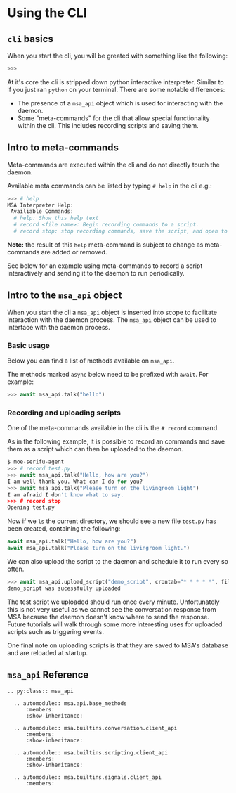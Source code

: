 # Using the CLI

## `cli` basics
When you start the cli, you will be greated with something like the following:
```bash
>>>
```

At it's core the cli is stripped down python interactive interpreter. Similar to if you just ran `python` on your terminal. 
There are some notable differences:
- The presence of a `msa_api` object which is used for interacting with the daemon.
- Some "meta-commands" for the cli that allow special functionality within the cli. This includes recording scripts and saving them.

## Intro to meta-commands

Meta-commands are executed within the cli and do not directly touch the daemon.

Available meta commands can be listed by typing `# help` in the cli e.g.:
```bash
>>> # help
MSA Interpreter Help:
 Availiable Commands:
  # help: Show this help text
  # record <file name>: Begin recording commands to a script.
  # record stop: stop recording commands, save the script, and open to review.
```

**Note:** the result of this `help` meta-command is subject to change as meta-commands are added or removed.

See below for an example using meta-commands to record a script interactively and sending it to the daemon to run periodically.

## Intro to the `msa_api` object
When you start the cli a `msa_api` object is inserted into scope to facilitate interaction with the daemon process. 
The `msa_api` object can be used to interface with the daemon process. 

### Basic usage
Below you can find a list of methods available on `msa_api`. 

The methods marked `async` below need to be prefixed with `await`. For example:
```python
>>> await msa_api.talk("hello")
```

### Recording and uploading scripts

One of the meta-commands available in the cli is the `# record` command.

As in the following example, it is possible to record an commands and save them as a script which can then be uploaded
to the daemon.

```python
$ moe-serifu-agent
>>> # record test.py                                                                                                                                                                                                                  
>>> await msa_api.talk("Hello, how are you?")                                                                                                                                     
I am well thank you. What can I do for you?
>>> await msa_api.talk("Please turn on the livingroom light")
I am afraid I don't know what to say.
>>> # record stop                                                                                                                                                                                                                     
Opening test.py
```

Now if we `ls` the current directory, we should see a new file `test.py` has been created, containing the following:
```python
await msa_api.talk("Hello, how are you?")
await msa_api.talk("Please turn on the livingroom light.")
```

We can also upload the script to the daemon and schedule it to run every so often.
```python
>>> await msa_api.upload_script("demo_script", crontab="* * * * *", file_name="test.py")
demo_script was sucessfully uploaded
```

The test script we uploaded should run once every minute. Unfortunately this is not very useful as we cannot see the 
conversation response from MSA because the daemon doesn't know where to send the response. Future tutorials will walk
through some more interesting uses for uploaded scripts such as triggering events.

One final note on uploading scripts is that they are saved to MSA's database and are reloaded at startup.


## `msa_api` Reference

```eval_rst
.. py:class:: msa_api

  .. automodule:: msa.api.base_methods
      :members:
      :show-inheritance:
  
  .. automodule:: msa.builtins.conversation.client_api
      :members:
      :show-inheritance:
  
  .. automodule:: msa.builtins.scripting.client_api
      :members:
      :show-inheritance:
  
  .. automodule:: msa.builtins.signals.client_api
      :members:
```

